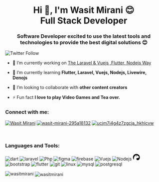 <h1 align="center">Hi 👋, I'm  Wasit Mirani 😊 <br><span align="center">Full Stack Developer </span>
</h1>

<h3 align="center">Software Developer excited to use the latest tools and technologies
to provide the best digital solutions 😊 </h3>

![Twitter Follow](https://img.shields.io/twitter/follow/wasitmirani1?label=wasitmirani1&logo=twitter&style=for-the-badge)


- 🔭 I’m currently working on [The Laravel & Vuejs ,Flutter, Nodejs Way](https://www.youtube.com/channel/UC7-faNxzJpbUOCSMYULI7cA)

- 🌱 I’m currently learning **Flutter, Laravel, Vuejs, Nodejs, Livewire, Denojs**

- 👯 I’m looking to collaborate with **other content creators**

- ⚡ Fun fact **I love to play Video Games and Tea over.**

### Connect with me:

<a href="https://twitter.com/wasitmirani1" target="blank"><img src="https://cdn.jsdelivr.net/npm/simple-icons@3.0.1/icons/twitter.svg" alt="Wasit Mirani" height="22" width="22" /></a>
<a href="https://linkedin.com/in/wasit-mirani-295a18132" target="blank"><img src="https://cdn.jsdelivr.net/npm/simple-icons@3.0.1/icons/linkedin.svg" alt="wasit-mirani-295a18132" height="22" width="22" /></a>
<a href="https://www.youtube.com/c/ucjm7i4g4z7zgcja_hkhlcvw" target="blank"><img src="https://cdn.jsdelivr.net/npm/simple-icons@3.0.1/icons/youtube.svg" alt="ucjm7i4g4z7zgcja_hkhlcvw" height="22" width="22" /></a>


<br />

### Languages and Tools:

<p align="left">
<img src="https://www.vectorlogo.zone/logos/dartlang/dartlang-icon.svg" alt="dart" width="22" height="22"/>
 <img src="https://www.vectorlogo.zone/logos/laravel/laravel-icon.svg" alt="laravel" width="22" height="22"/> 
  <img src="https://raw.githubusercontent.com/manuelbieh/logo-file-icons/0791cbe1bce5d06034087bf70f6d45bb6635c20d/icons/php2.svg" alt="Php" width="22" height="22"/> 
 <img src="https://www.vectorlogo.zone/logos/figma/figma-icon.svg" alt="figma" width="22" height="22"/> 
 <img src="https://www.vectorlogo.zone/logos/firebase/firebase-icon.svg" alt="firebase" width="22" height="22"/> 
 <img src="https://raw.githubusercontent.com/rdimascio/icons/932c4cf6c9e2031abeca1c164baa0f76785c16fe/icons/vue.svg" alt="Vuejs" width="22" height="22"/> 
  <img src="https://raw.githubusercontent.com/leungwensen/svg-icon/b84b3f3a3da329b7c1d02346865f8e98beb05413/dist/svg/logos/nodejs.svg" alt="Nodejs" width="22" height="22"/> 
   <img src="https://raw.githubusercontent.com/simple-icons/simple-icons/1557347d6549c7e7135d0c7e026cda82b0601d9e/icons/deno.svg" alt="Denojs" width="22" height="22"/> 
    <img src="https://raw.githubusercontent.com/detain/svg-logos/780f25886640cef088af994181646db2f6b1a3f8/svg/bootstrap-4.svg" alt="bootstrap" width="22" height="22"/> 
 <img src="https://www.vectorlogo.zone/logos/flutterio/flutterio-icon.svg" alt="flutter" width="22" height="22"/> 
 <img src="https://www.vectorlogo.zone/logos/git-scm/git-scm-icon.svg" alt="git" width="22" height="22"/> 
 <img src="https://devicons.github.io/devicon/devicon.git/icons/linux/linux-original.svg" alt="linux" width="22" height="22"/> 
 <img src="https://devicons.github.io/devicon/devicon.git/icons/mysql/mysql-original-wordmark.svg" alt="mysql" width="22" height="22"/> 
 <img src="https://devicons.github.io/devicon/devicon.git/icons/postgresql/postgresql-original-wordmark.svg" alt="postgresql" width="22" height="22"/> 
<p><img align="left" src="https://github-readme-stats.vercel.app/api/top-langs/?username=wasitmirani&layout=compact&hide=html" alt="wasitmirani" /></p>
<p>&nbsp;<img align="center" src="https://github-readme-stats.vercel.app/api?username=wasitmirani&show_icons=true" alt="wasitmirani" /></p>

